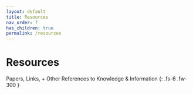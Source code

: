 ```yaml
---
layout: default
title: Resources
nav_order: 7
has_children: true
permalink: /resources
---
```


# Resources

Papers, Links, + Other References to Knowledge & Information
{: .fs-6 .fw-300 }
